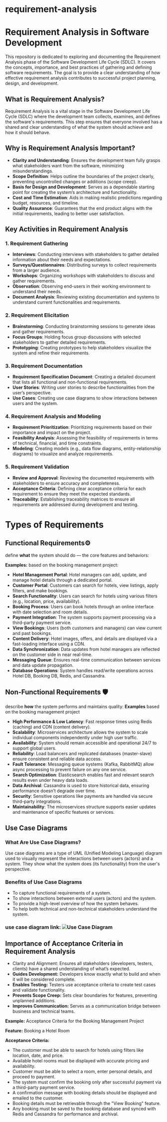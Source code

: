 # requirement-analysis
# Requirement Analysis in Software Development
This repository is dedicated to exploring and documenting the Requirement Analysis phase of the Software Development Life Cycle (SDLC). It covers the concepts, importance, and best practices of gathering and defining software requirements. The goal is to provide a clear understanding of how effective requirement analysis contributes to successful project planning, design, and development.

## What is Requirement Analysis?

Requirement Analysis is a vital stage in the Software Development Life Cycle (SDLC) where the development team collects, examines, and defines the software's requirements. This step ensures that everyone involved has a shared and clear understanding of what the system should achieve and how it should behave.

## Why is Requirement Analysis Important?

- **Clarity and Understanding**: Ensures the development team fully grasps what stakeholders want from the software, minimizing misunderstandings.
- **Scope Definition**: Helps outline the boundaries of the project clearly, preventing uncontrolled changes or additions (scope creep).
- **Basis for Design and Development**: Serves as a dependable starting point for creating the system’s architecture and functionality.
- **Cost and Time Estimation**: Aids in making realistic predictions regarding budget, resources, and timeline.
- **Quality Assurance**: Guarantees that the end product aligns with the initial requirements, leading to better user satisfaction.

## Key Activities in Requirement Analysis

### 1. Requirement Gathering

- **Interviews**: Conducting interviews with stakeholders to gather detailed information about their needs and expectations.
- **Surveys/Questionnaires**: Distributing surveys to collect requirements from a larger audience.
- **Workshops**: Organizing workshops with stakeholders to discuss and gather requirements.
- **Observation**: Observing end-users in their working environment to understand their needs.
- **Document Analysis**: Reviewing existing documentation and systems to understand current functionalities and requirements.

### 2. Requirement Elicitation

- **Brainstorming**: Conducting brainstorming sessions to generate ideas and gather requirements.
- **Focus Groups**: Holding focus group discussions with selected stakeholders to gather detailed requirements.
- **Prototyping**: Creating prototypes to help stakeholders visualize the system and refine their requirements.

### 3. Requirement Documentation

- **Requirement Specification Document**: Creating a detailed document that lists all functional and non-functional requirements.
- **User Stories**: Writing user stories to describe functionalities from the user’s perspective.
- **Use Cases**: Creating use case diagrams to show interactions between users and the system.

### 4. Requirement Analysis and Modeling

- **Requirement Prioritization**: Prioritizing requirements based on their importance and impact on the project.
- **Feasibility Analysis**: Assessing the feasibility of requirements in terms of technical, financial, and time constraints.
- **Modeling**: Creating models (e.g., data flow diagrams, entity-relationship diagrams) to visualize and analyze requirements.

### 5. Requirement Validation

- **Review and Approval**: Reviewing the documented requirements with stakeholders to ensure accuracy and completeness.
- **Acceptance Criteria**: Defining clear acceptance criteria for each requirement to ensure they meet the expected standards.
- **Traceability**: Establishing traceability matrices to ensure all requirements are addressed during development and testing.

# Types of Requirements

## Functional Requirements⚙️

define **what** the system should do — the core features and behaviors:

**Examples:** based on the booking management project:

- **Hotel Management Portal**: Hotel managers can add, update, and manage hotel details through a dedicated portal.
- **Customer Portal**: Customers can search for hotels, view listings, apply filters, and make bookings.
- **Search Functionality**: Users can search for hotels using various filters (e.g., location, price, availability).
- **Booking Process**: Users can book hotels through an online interface with date selection and room details.
- **Payment Integration**: The system supports payment processing via a third-party payment service.
- **View Bookings**: Users (both customers and managers) can view current and past bookings.
- **Content Delivery**: Hotel images, offers, and details are displayed via a fast-loading interface using a CDN.
- **Data Synchronization**: Data updates from hotel managers are reflected on the customer side in near real-time.
- **Messaging Queue**: Ensures real-time communication between services and data update propagation.
- **Database Operations**: System handles read/write operations across Hotel DB, Booking DB, Redis, and Cassandra.

## Non-Functional Requirements 🛡️

describe **how** the system performs and maintains quality:
**Examples** based on the booking management project

- **High Performance & Low Latency**: Fast response times using Redis (caching) and CDN (content delivery).
- **Scalability**: Microservices architecture allows the system to scale individual components independently under high user traffic.
- **Availability**: System should remain accessible and operational 24/7 to support global users.
- **Reliability**: Load balancers and replicated databases (master-slave) ensure consistent and reliable data access.
- **Fault Tolerance**: Messaging queue systems (Kafka, RabbitMQ) allow async processing to prevent failure on any one service.
- **Search Optimization**: Elasticsearch enables fast and relevant search results even under heavy data loads.
- **Data Archival**: Cassandra is used to store historical data, ensuring performance doesn’t degrade over time.
- **Security**: Sensitive operations like payments are handled via secure third-party integrations.
- **Maintainability**: The microservices structure supports easier updates and maintenance of specific features or services.

## Use Case Diagrams
### What Are Use Case Diagrams?
Use case diagrams are a type of UML (Unified Modeling Language) diagram used to visually represent the interactions between users (actors) and a system.
They show what the system does (its functionality) from the user's perspective.

### Benefits of Use Case Diagrams
- To capture functional requirements of a system.
- To show interactions between external users (actors) and the system.
- To provide a high-level overview of how the system behaves.
- To help both technical and non-technical stakeholders understand the system.

### use case diagram link: ![Use Case Diagram](https://github.com/Hannah3012/requirement-analysis/view/main/alx-booking-uc.png)

## Importance of Acceptance Criteria in Requirement Analysis
- Clarity and Alignment: Ensures all stakeholders (developers, testers, clients) have a shared understanding of what’s expected.
- **Guides Development:** Developers know exactly what to build and when it will be considered complete.
- **Enables Testing:** Testers use acceptance criteria to create test cases and validate functionality.
- **Prevents Scope Creep:** Sets clear boundaries for features, preventing unplanned additions.
- **Improves Communication:** Serves as a communication bridge between business and technical teams.

 **Example:** Acceptance Criteria for the Booking Management Project
 
 **Feature:** Booking a Hotel Room

**Acceptance Criteria:**
- The customer must be able to search for hotels using filters like location, date, and price.
- Available hotel rooms must be displayed with accurate pricing and availability.
- Customer must be able to select a room, enter personal details, and proceed to payment.
- The system must confirm the booking only after successful payment via a third-party payment service.
- A confirmation message with booking details should be displayed and emailed to the customer.
- Booking details must be retrievable through the "View Booking" feature.
- Any booking must be saved to the booking database and synced with Redis and Cassandra for performance and archival.



    
    
